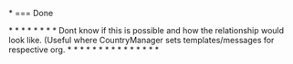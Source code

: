 \* === Done

<!-- *********************** GET ********************** -->
<!-- Get All Users --> *
<!-- Get All Roles --> *
<!-- Get All Groups -->*
<!-- Get All Orgs -->*
<!-- Get All UserDetails (Org + Role + Group + Reminder) -->
<!-- Get All Groups By Users -->*
<!-- Get Users By Organization -->*
<!-- Get All User Reminders/reminders -->*
<!-- Get Reminders/reminders By Group -->*
<!--??????????? Get Templates/reminders By Role/Org ?????????--> Dont know if this is possible and how the relationship would look like. (Useful where CountryManager sets templates/messages for respective org.
<!-- Get UserById -->*
<!-- Get RoleById -->*
<!-- Get GroupById -->*
<!-- Get ReminderById -->*

<!-- *********************** POST ********************** -->

<!-- Register User -->
<!-- Login User -->
<!-- Create User -->*
<!-- Create Group -->*
<!-- Create Organization -->*
<!-- Create Message/Reminder/Reminder -->*

<!-- *********************** UPDATE ********************** -->
<!-- Update User -->*
<!-- Update Group -->*
<!-- Update Organization -->*
<!-- Update Message/Reminder/Reminder -->*

<!-- *********************** DELETE ********************** -->
<!-- Delete User -->*
<!-- Delete Group -->*
<!-- Delete Reminder -->*
